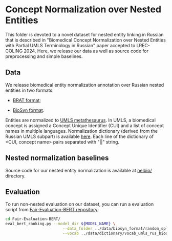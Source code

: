 # Concept Normalization over Nested Entities

This folder is devoted to a novel dataset for nested entity linking in Russian that is described in "Biomedical Concept Normalization over Nested Entities with Partial UMLS Terminology in Russian" paper accepted to LREC-COLING 2024. Here, we release our data as well as source code for preprocessing and simple baselines.



## Data

We release biomedical entity normalization annotation over Russian nested entities in two formats:

* [BRAT format](https://github.com/nerel-ds/NEREL-BIO/tree/master/nested-mcn/data/brat);

* [BioSyn format](https://github.com/dmis-lab/BioSyn).

Entities are normalized to [UMLS metathesaurus](https://www.nlm.nih.gov/research/umls/knowledge_sources/metathesaurus/index.html). In UMLS, a  biomedical concept is assigned a Concept Unique Identifier (CUI) and a list of concept names in multiple languages.
Normalization dictionary (derived from the Russian UMLS subpart) is available [here](https://github.com/nerel-ds/NEREL-BIO/blob/master/nested-mcn/data/dictionary/vocab_umls_rus_biosyn.txt). Each line of the dictionary of <CUI, concept name> pairs separated with "||" string.

## Nested normalization baselines

Source code for our nested entity normalization is available at [nelbio/](https://github.com/nerel-ds/NEREL-BIO/tree/master/nested-mcn/nelbio) directory. 


## Evaluation

To run non-nested evaluation on our dataset, you can run a evaluation script from [Fair-Evaluation-BERT repository](https://github.com/alexeyev/Fair-Evaluation-BERT.git):

```bash
cd Fair-Evaluation-BERT/
eval_bert_ranking.py --model_dir ${MODEL_NAME} \
                         --data_folder ../data/biosyn_format/random_split/test/ \
                         --vocab ../data/dictionary/vocab_umls_rus_biosyn.txt

```



